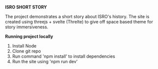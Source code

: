 **ISRO SHORT STORY**

The project demonstrates a short story about ISRO's history. The site is created using threejs + svelte (Threlte) to give off space based theme for story immersiveness.

**Running project locally**
1. Install Node
2. Clone git repo
3. Run command 'npm install' to install dependencies
4. Run the site using 'npm run dev'

